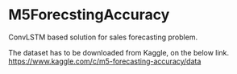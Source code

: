 # M5ForecstingAccuracy
ConvLSTM based solution for sales forecasting problem.

The dataset has to be downloaded from Kaggle, on the below link.
https://www.kaggle.com/c/m5-forecasting-accuracy/data


